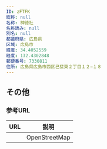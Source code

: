 ```yaml
---
ID: zFTFK
総称: null
名称: 神徳社
名称読み: null
別名: null
都道府県: 広島県
区域: 広島市
緯度: 34.4052559
経度: 132.4302848
郵便番号: 7330811
住所: 広島県広島市西区己斐東２丁目１２−１８
---
```


## その他

### 参考URL

| URL | 説明          |
| --- | ------------- |
|     | OpenStreetMap |
